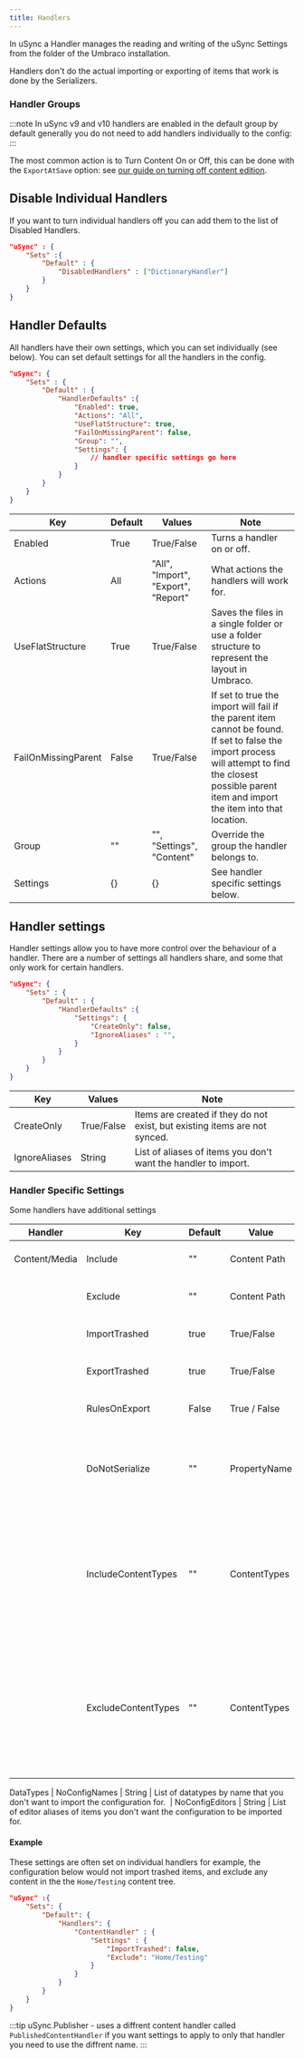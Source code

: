 ```yaml
---
title: Handlers
---
```


In uSync a Handler manages the reading and writing of the uSync Settings from the folder of the Umbraco installation.

Handlers don't do the actual importing or exporting of items that work is done by the Serializers.

### Handler Groups 

:::note 
In uSync v9 and v10 handlers are enabled in the default group by default generally you do not need to add handlers individually to the config: 
:::

The most common action is to Turn Content On or Off, this can be done with the `ExportAtSave` option: see [our guide on turning off content edition](../guides/content).

## Disable Individual Handlers 
If you want to turn individual handlers off you can add them to the list of Disabled Handlers.

```json title=appsettings.json
"uSync" : {
    "Sets" :{
        "Default" : {
            "DisabledHandlers" : ["DictionaryHandler"]
        }
    }
}
```

## Handler Defaults 
All handlers have their own settings, which you can set individually (see below). You can set default settings for all the handlers in the config.

```json title=appsettings.json
"uSync": {
    "Sets" : {
        "Default" : {
            "HandlerDefaults" :{
                "Enabled": true,
                "Actions": "All", 
                "UseFlatStructure": true,
                "FailOnMissingParent": false,
                "Group": "",
                "Settings": {
                    // handler specific settings go here
                }
            }
        }
    }
}
```

Key | Default |Values | Note
----|--------|------|--
Enabled | True| True/False | Turns a handler on or off.
Actions | All | "All", "Import", "Export", "Report" | What actions the handlers will work for.
UseFlatStructure | True | True/False | Saves the files in a single folder or use a folder structure to represent the layout in Umbraco.
FailOnMissingParent | False |  True/False | If set to true the import will fail if the parent item cannot be found. If set to false the import process will attempt to find the closest possible parent item and import the item into that location.
Group | "" | "", "Settings", "Content" | Override the group the handler belongs to.
Settings | {} | {} | See handler specific settings below.
  

## Handler settings  
Handler settings allow you to have more control over the behaviour of a handler. There are a number of settings all handlers share, and some that only work for certain handlers. 

```json title="appsettings.json"
"uSync": {
    "Sets" : {
        "Default" : {
            "HandlerDefaults" :{
                "Settings": {
                    "CreateOnly": false, 
                    "IgnoreAliases" : "",
                }
            }
        }
    }
}

```

Key | Values | Note
----|--------|------
CreateOnly | True/False | Items are created if they do not exist, but existing items are not synced.
IgnoreAliases | String | List of aliases of items you don't want the handler to import.

### Handler Specific Settings
Some handlers have additional settings

Handler | Key | Default | Value | Note
--------|-----|-------|---|---
Content/Media | Include | "" | Content Path | Path to a content item include. 
&nbsp;| Exclude | "" | Content Path | path to a content item to exclude.
&nbsp;| ImportTrashed| true | True/False | Import items that are in the Trashed state.
&nbsp;| ExportTrashed| true | True/False | Export items that are in the Trashed state.
&nbsp;| RulesOnExport | False | True / False | Run the rules during an export.
&nbsp;| DoNotSerialize | "" | PropertyName | Names of content/media properties not to serialize as part of a sync <br/> *(Added [uSync 9.1+ #289](https://github.com/KevinJump/uSync/issues/289))*
&nbsp;|IncludeContentTypes| "" | ContentTypes | List of content types to include, when this value is set *ONLY* these content types will be included in any sync <br/> *(Added [uSync 10.3+ #419](https://github.com/KevinJump/uSync/issues/419)))*
&nbsp;|ExcludeContentTypes| "" | ContentTypes | List of content types to exclude, When using this setting all other content types are synced and any in this list are ignored. <br/> *(Added [uSync 10.3+ #419](https://github.com/KevinJump/uSync/issues/419)))*

DataTypes | NoConfigNames | String | List of datatypes by name that you don't want to import the configuration for.
&nbsp;| NoConfigEditors | String | List of editor aliases of items you don't want the configuration to be imported for.

#### Example 
These settings are often set on individual handlers for example, the configuration below would not import trashed items, and exclude any content in the the `Home/Testing` content tree.

```json title="appsettings.json" 
"uSync" :{
    "Sets": {
        "Default": {
            "Handlers": {
                "ContentHandler" : {
                    "Settings" : {
                        "ImportTrashed": false,
                        "Exclude": "Home/Testing"
                    }
                }
            }
        }
    }
}
```

:::tip
uSync.Publisher - uses a diffrent content handler called `PublishedContentHandler` if you want settings to apply to only that handler you need to use the diffrent name.
:::
